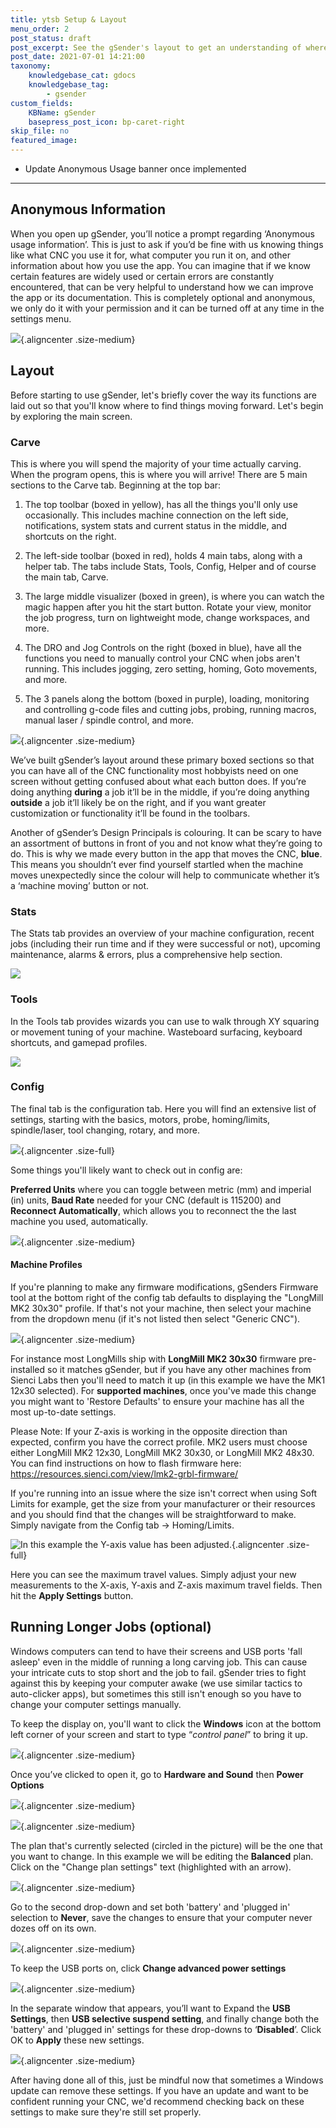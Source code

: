 ```yaml
---
title: ytsb Setup & Layout
menu_order: 2
post_status: draft
post_excerpt: See the gSender's layout to get an understanding of where tools and features are located and where you can go to change your settings or setup your CNC.
post_date: 2021-07-01 14:21:00
taxonomy:
    knowledgebase_cat: gdocs
    knowledgebase_tag:
        - gsender
custom_fields:
    KBName: gSender
    basepress_post_icon: bp-caret-right
skip_file: no
featured_image: 
---
```


- Update Anonymous Usage banner once implemented

---

## Anonymous Information

When you open up gSender, you’ll notice a prompt regarding ‘Anonymous usage information’. This is just to ask if you’d be fine with us knowing things like what CNC you use it for, what computer you run it on, and other information about how you use the app. You can imagine that if we know certain features are widely used or certain errors are constantly encountered, that can be very helpful to understand how we can improve the app or its documentation. This is completely optional and anonymous, we only do it with your permission and it can be turned off at any time in the settings menu.

![](/_images/_gsender/_setup/gs_se_anonymous-info.jpg){.aligncenter .size-medium}

## Layout

Before starting to use gSender, let's briefly cover the way its functions are laid out so that you'll know where to find things moving forward. Let's begin by exploring the main screen.

### Carve

This is where you will spend the majority of your time actually carving. When the program opens, this is where you will arrive! There are 5 main sections to the Carve tab. Beginning at the top bar:

1. The top toolbar (boxed in yellow), has all the things you'll only use occasionally. This includes machine connection on the left side, notifications, system stats and current status in the middle, and shortcuts on the right.

1. The left-side toolbar (boxed in red), holds 4 main tabs, along with a helper tab. The tabs include Stats, Tools, Config, Helper and of course the main tab, Carve.

1. The large middle visualizer (boxed in green), is where you can watch the magic happen after you hit the start button. Rotate your view, monitor the job progress, turn on lightweight mode, change workspaces, and more.

1. The DRO and Jog Controls on the right (boxed in blue), have all the functions you need to manually control your CNC when jobs aren't running. This includes jogging, zero setting, homing, Goto movements, and more.

1. The 3 panels along the bottom (boxed in purple), loading, monitoring and controlling g-code files and cutting jobs, probing, running macros, manual laser / spindle control, and more.

![](/_images/_gsender/_setup/gs_set_maincarve.jpg){.aligncenter .size-medium}

We’ve built gSender’s layout around these primary boxed sections so that you can have all of the CNC functionality most hobbyists need on one screen without getting confused about what each button does. If you’re doing anything **during** a job it’ll be in the middle, if you’re doing anything **outside** a job it’ll likely be on the right, and if you want greater customization or functionality it’ll be found in the toolbars.

Another of gSender’s Design Principals is colouring. It can be scary to have an assortment of buttons in front of you and not know what they’re going to do. This is why we made every button in the app that moves the CNC, **blue**. This means you shouldn’t ever find yourself startled when the machine moves unexpectedly since the colour will help to communicate whether it’s a ‘machine moving’ button or not.

### Stats

The Stats tab provides an overview of your machine configuration, recent jobs (including their run time and if they were successful or not), upcoming maintenance, alarms & errors, plus a comprehensive help section.

![](/_images/_gsender/_setup/gs_set_mainstats.jpg)

### Tools

In the Tools tab provides wizards you can use to walk through XY squaring or movement tuning of your machine. Wasteboard surfacing, keyboard shortcuts, and gamepad profiles.

![](/_images/_gsender/_setup/gs_set_maintools.jpg)

### Config

The final tab is the configuration tab. Here you will find an extensive list of settings, starting with the basics, motors, probe, homing/limits, spindle/laser, tool changing, rotary, and more.

![](/_images/_gsender/_setup/gs_set_configlist.gif){.aligncenter .size-full}

Some things you'll likely want to check out in config are:

**Preferred Units** where you can toggle between metric (mm) and imperial (in) units, **Baud Rate** needed for your CNC (default is 115200) and **Reconnect Automatically**, which allows you to reconnect the the last machine you used, automatically.

![](/_images/_gsender/_setup/gs_set_configstart.jpg){.aligncenter .size-medium}

#### Machine Profiles

If you're planning to make any firmware modifications, gSenders Firmware tool at the bottom right of the config tab defaults to displaying the "LongMill MK2 30x30" profile. If that's not your machine, then select your machine from the dropdown menu (if it's not listed then select "Generic CNC").

![](/_images/_gsender/_setup/gs_set_configprofile.jpg){.aligncenter .size-medium}

For instance most LongMills ship with **LongMill MK2 30x30** firmware pre-installed so it matches gSender, but if you have any other machines from Sienci Labs then you'll need to match it up (in this example we have the MK1 12x30 selected). For **supported machines**, once you've made this change you might want to 'Restore Defaults' to ensure your machine has all the most up-to-date settings.

Please Note: If your Z-axis is working in the opposite direction than expected, confirm you have the correct profile. MK2 users must choose either LongMill MK2 12x30, LongMill MK2 30x30, or LongMill MK2 48x30. You can find instructions on how to flash firmware here: <a href="https://resources.sienci.com/view/lmk2-grbl-firmware/" target="_blank" rel="noopener">https://resources.sienci.com/view/lmk2-grbl-firmware/</a>

If you're running into an issue where the size isn't correct when using Soft Limits for example, get the size from your manufacturer or their resources and you should find that the changes will be straightforward to make. Simply navigate from the Config tab -> Homing/Limits.

![](/_images/_gsender/_setup/gs_set_configmaxtravel.jpg "In this example the Y-axis value has been adjusted."){.aligncenter .size-full}

Here you can see the maximum travel values. Simply adjust your new measurements to the X-axis, Y-axis and Z-axis maximum travel fields. Then hit the **Apply Settings** button.

## Running Longer Jobs (optional)

Windows computers can tend to have their screens and USB ports 'fall asleep' even in the middle of running a long carving job. This can cause your intricate cuts to stop short and the job to fail. gSender tries to fight against this by keeping your computer awake (we use similar tactics to auto-clicker apps), but sometimes this still isn't enough so you have to change your computer settings manually.

To keep the display on, you'll want to click the **Windows** icon at the bottom left corner of your screen and start to type “<em>control panel</em>” to bring it up.

![](/_images/_gsender/_setup/gs_se_awake-control-panel.jpg){.aligncenter .size-medium}

Once you’ve clicked to open it, go to **Hardware and Sound** then **Power Options**

![](/_images/_gsender/_setup/gs_se_awake-hardware-sound.jpg){.aligncenter .size-medium}

![](/_images/_gsender/_setup/gs_se_awake-power-options.jpg){.aligncenter .size-medium}

The plan that's currently selected (circled in the picture) will be the one that you want to change. In this example we will be editing the **Balanced** plan. Click on the "Change plan settings" text (highlighted with an arrow).

![](/_images/_gsender/_setup/gs_se_awake-plan-settings.jpg){.aligncenter .size-medium}

Go to the second drop-down and set both 'battery' and 'plugged in' selection to **Never**, save the changes to ensure that your computer never dozes off on its own.

![](/_images/_gsender/_setup/gs_se_awake-never-sleep.jpg){.aligncenter .size-medium}

To keep the USB ports on, click **Change advanced power settings**

![](/_images/_gsender/_setup/gs_se_awake-advanced.jpg){.aligncenter .size-medium}

In the separate window that appears, you’ll want to Expand the **USB Settings**, then **USB selective suspend setting**, and finally change both the 'battery' and 'plugged in' settings for these drop-downs to ‘**Disabled**’. Click OK to **Apply** these new settings.

![](/_images/_gsender/_setup/gs_se_awake-usb.jpg){.aligncenter .size-medium}

After having done all of this, just be mindful now that sometimes a Windows update can remove these settings. If you have an update and want to be confident running your CNC, we'd recommend checking back on these settings to make sure they're still set properly.
